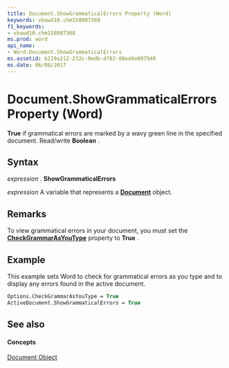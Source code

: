 ```yaml
---
title: Document.ShowGrammaticalErrors Property (Word)
keywords: vbawd10.chm158007368
f1_keywords:
- vbawd10.chm158007368
ms.prod: word
api_name:
- Word.Document.ShowGrammaticalErrors
ms.assetid: b219a212-232c-0edb-d702-88ed4e097940
ms.date: 06/08/2017
---
```



# Document.ShowGrammaticalErrors Property (Word)

 **True** if grammatical errors are marked by a wavy green line in the specified document. Read/write **Boolean** .


## Syntax

 _expression_ . **ShowGrammaticalErrors**

 _expression_ A variable that represents a **[Document](document-object-word.md)** object.


## Remarks

To view grammatical errors in your document, you must set the **[CheckGrammarAsYouType](options-checkgrammarasyoutype-property-word.md)** property to **True** .


## Example

This example sets Word to check for grammatical errors as you type and to display any errors found in the active document.


```vb
Options.CheckGrammarAsYouType = True 
ActiveDocument.ShowGrammaticalErrors = True
```


## See also


#### Concepts


[Document Object](document-object-word.md)

